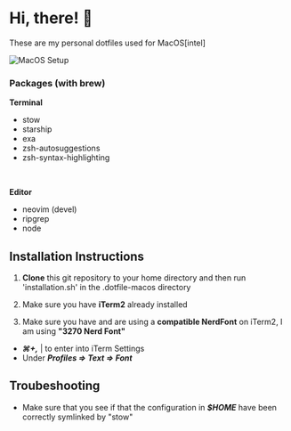 # Hi, there! 👋

These are my personal dotfiles used for MacOS[intel]


![MacOS Setup](https://github.com/SamG331/.dotfiles-macos/blob/main/MacOS-Config-IMG.png?raw=true) 


### Packages (with brew)
**Terminal**
- stow
- starship
- exa
- zsh-autosuggestions
- zsh-syntax-highlighting
<br>

**Editor**
- neovim (devel)
- ripgrep
- node


## Installation Instructions

1) **Clone** this git repository to your home directory and then run
'installation.sh' in the .dotfile-macos directory

2) Make sure you have **iTerm2** already installed

3) Make sure you have and are using a **compatible NerdFont** on iTerm2, I am using **"3270 Nerd Font"**
- ***⌘+,*** | to enter into iTerm Settings
- Under ***Profiles => Text => Font***


## Troubeshooting

- Make sure that you see if that the configuration in ***$HOME*** have been correctly symlinked by "stow"

